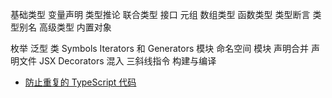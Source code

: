 基础类型
变量声明
类型推论
联合类型
接口
元组
数组类型
函数类型
类型断言
类型别名
高级类型
内置对象

枚举
泛型
类
Symbols
Iterators 和 Generators
模块
命名空间
模块
声明合并
声明文件
JSX
Decorators
混入
三斜线指令
构建与编译

- [防止重复的 TypeScript 代码](https://javascript.plainenglish.io/dry-your-wet-typescript-code-e3c777b3daf9)
